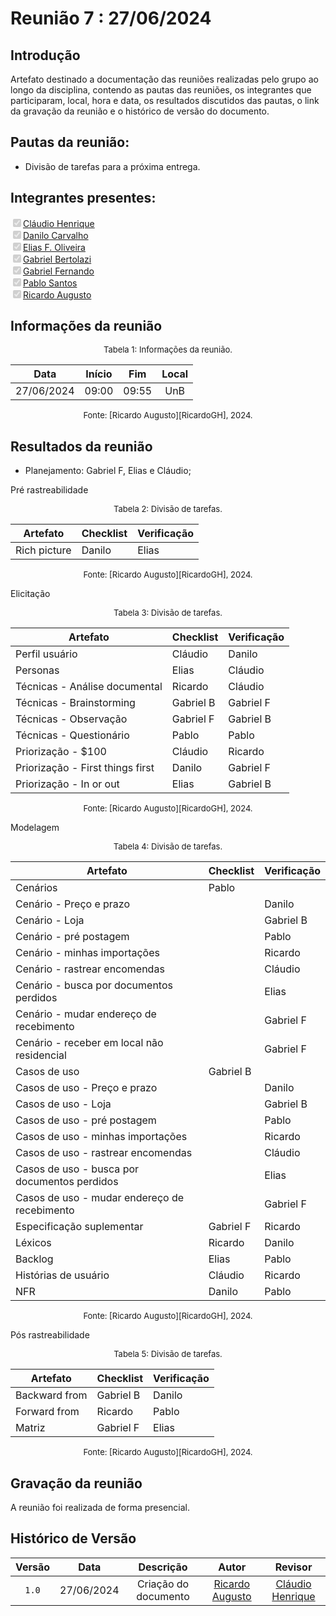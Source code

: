 # Reunião 7 : 27/06/2024

## Introdução

Artefato destinado a documentação das reuniões realizadas pelo grupo ao longo da disciplina, contendo as pautas das reuniões, os integrantes que participaram, local, hora e data, os resultados discutidos das pautas, o link da gravação da reunião e o histórico de versão do documento. 

## Pautas da reunião:

- Divisão de tarefas para a próxima entrega.

## Integrantes presentes:

<label><input type="checkbox" checked disabled>[Cláudio Henrique][ClaudioGH]</label><br>
<label><input type="checkbox" checked disabled>[Danilo Carvalho][DaniloGH]</label><br>
<label><input type="checkbox" checked disabled>[Elias F. Oliveira][EliasGH]</label><br>
<label><input type="checkbox" checked disabled>[Gabriel Bertolazi][GabrielBGH]</label><br>
<label><input type="checkbox" checked disabled>[Gabriel Fernando][GabrielFGH]</label><br>
<label><input type="checkbox" checked disabled>[Pablo Santos][PabloGH]</label><br>
<label><input type="checkbox" checked disabled>[Ricardo Augusto][RicardoGH]</label><br>

## Informações da reunião

<font size="2" >
<p style="text-align: center"> Tabela 1: Informações da reunião. </p>
</font>
<center>
 
| Data | Início | Fim | Local |
|:-:|:-:|:-:|:-:|
| 27/06/2024 | 09:00 | 09:55 | UnB |

</center>
<font size="2"><p style="text-align: center">
    Fonte: [Ricardo Augusto][RicardoGH], 2024.
</p></font>

## Resultados da reunião

- Planejamento: Gabriel F, Elias e Cláudio;

Pré rastreabilidade 

<font size="2" >
<p style="text-align: center"> Tabela 2: Divisão de tarefas. </p>
</font>
<center>
 
| Artefato | Checklist | Verificação |
|-|-|-|
| Rich picture | Danilo | Elias |

</center>
<font size="2"><p style="text-align: center">
    Fonte: [Ricardo Augusto][RicardoGH], 2024.
</p></font>

Elicitação

<font size="2" >
<p style="text-align: center"> Tabela 3: Divisão de tarefas. </p>
</font>
<center>

| Artefato | Checklist | Verificação |
|-|-|-|
| Perfil usuário | Cláudio | Danilo |
| Personas | Elias | Cláudio |
| Técnicas - Análise documental | Ricardo | Cláudio |
| Técnicas - Brainstorming | Gabriel B | Gabriel F |
| Técnicas - Observação | Gabriel F | Gabriel B |
| Técnicas - Questionário | Pablo | Pablo |
| Priorização - $100 | Cláudio | Ricardo  |
| Priorização - First things first | Danilo | Gabriel F |
| Priorização - In or out | Elias | Gabriel B |

</center>
<font size="2"><p style="text-align: center">
    Fonte: [Ricardo Augusto][RicardoGH], 2024.
</p></font>

Modelagem

<font size="2" >
<p style="text-align: center"> Tabela 4: Divisão de tarefas. </p>
</font>
<center>

| Artefato | Checklist | Verificação |
|-|-|-|
| Cenários | Pablo ||
| Cenário - Preço e prazo ||Danilo|
| Cenário - Loja ||Gabriel B|
| Cenário - pré postagem ||Pablo|
| Cenário - minhas importações ||Ricardo|
| Cenário - rastrear encomendas ||Cláudio|
| Cenário - busca por documentos perdidos ||Elias|
| Cenário - mudar endereço de recebimento ||Gabriel F|
| Cenário - receber em local não residencial ||Gabriel F|
| Casos de uso | Gabriel B | |
| Casos de uso - Preço e prazo ||Danilo|
| Casos de uso - Loja ||Gabriel B|
| Casos de uso - pré postagem ||Pablo|
| Casos de uso - minhas importações ||Ricardo|
| Casos de uso - rastrear encomendas ||Cláudio|
| Casos de uso - busca por documentos perdidos ||Elias|
| Casos de uso - mudar endereço de recebimento ||Gabriel F|
| Especificação suplementar | Gabriel F |Ricardo|
| Léxicos | Ricardo |Danilo|
| Backlog | Elias |Pablo|
| Histórias de usuário | Cláudio |Ricardo|
| NFR | Danilo |Pablo|

</center>
<font size="2"><p style="text-align: center">
    Fonte: [Ricardo Augusto][RicardoGH], 2024.
</p></font>

Pós rastreabilidade 

<font size="2" >
<p style="text-align: center"> Tabela 5: Divisão de tarefas. </p>
</font>
<center>

| Artefato | Checklist | Verificação |
|-|-|-|
| Backward from | Gabriel B |Danilo|
| Forward from | Ricardo |Pablo|
| Matriz | Gabriel F |Elias|

</center>
<font size="2"><p style="text-align: center">
    Fonte: [Ricardo Augusto][RicardoGH], 2024.
</p></font>


## Gravação da reunião

A reunião foi realizada de forma presencial.

## Histórico de Versão

| Versão | Data | Descrição | Autor | Revisor
|:-:|:-:|:-:|:-:|:-:|
|`1.0`| 27/06/2024 | Criação do documento| [Ricardo Augusto][RicardoGH] | [Cláudio Henrique][ClaudioGH] |

[ClaudioGH]: https://github.com/claudiohsc
[DaniloGH]: https://github.com/Danilo-Carvalho-Antunes
[EliasGH]: https://github.com/EliasOliver21
[GabrielBGH]: https://github.com/Bertolazi
[GabrielFGH]: https://github.com/MMcLovin
[PabloGH]: https://github.com/pabloheika
[RicardoGH]: https://www.github.com/avmricardo
